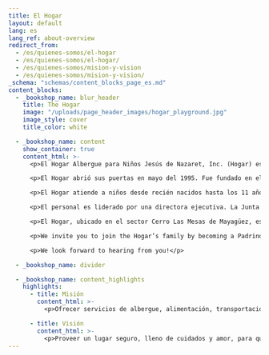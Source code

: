 ```yaml
---
title: El Hogar
layout: default
lang: es
lang_ref: about-overview
redirect_from:
  - /es/quienes-somos/el-hogar
  - /es/quienes-somos/el-hogar/
  - /es/quienes-somos/mision-y-vision
  - /es/quienes-somos/mision-y-vision/
_schema: "schemas/content_blocks_page_es.md"
content_blocks:
  - _bookshop_name: blur_header
    title: The Hogar
    image: "/uploads/page_header_images/hogar_playground.jpg"
    image_style: cover
    title_color: white

  - _bookshop_name: content
    show_container: true
    content_html: >-
      <p>El Hogar Albergue para Niños Jesús de Nazaret, Inc. (Hogar) es una institución sin fines de lucro que se dedica a albergar, cuidar, proteger y atender las necesidades esenciales de niños y niñas que han sido víctimas de maltrato o negligencia.</p>

      <p>El Hogar abrió sus puertas en mayo del 1995. Fue fundado en el 1991 por Don Jesús Morales Rodríguez y su esposa Carmen Cordero, líderes cívicos de la comunidad de Mayagüez, quienes al conocer la creciente incidencia de maltrato de menores en Puerto Rico solicitaron la colaboración de otros ciudadanos y trabajaron incansablemente por 5 años para hacerlo una realidad.</p>

      <p>El Hogar atiende a niños desde recién nacidos hasta los 11 años de edad. Los niños y niñas que viven en el Hogar reciben cuido personalizado, servicios médicos, nutrición con dieta balanceada, transportación, educación y recreación, así como ayuda profesional social y psicológica, necesarias para su rehabilitación emocional y física.</p>

      <p>El personal es liderado por una directora ejecutiva. La Junta Directiva consiste de ciudadanos voluntarios que brindan su tiempo para proveer dirección estratégica y fiscal al equipo de trabajo. Otros voluntarios de la comunidad de Mayagüez asisten con actividades de mercadeo, preparación de propuestas, planificación de eventos, recaudación de fondos, proyectos especiales y algunas labores administrativas.</p>

      <p>El Hogar, ubicado en el sector Cerro Las Mesas de Mayagüez, está incorporado como institución sin fines de lucro en el Departamento del Estado de Puerto Rico bajo el número 21,066, y certificado como organización 501(c)(3), exenta de impuestos por la división federal de rentas internas (IRS).</p>

      <p>We invite you to join the Hogar’s family by becoming a Padrino (Godfather) o Madrina (Godmother) and provide your time and/or monthly financial donations to help fund the children’s services.  For information on how to get involved, please contact us at +1 787 831 6161 or complete the form on the ‘Contact Us’ section of this website.</p>

      <p>We look forward to hearing from you!</p>

  - _bookshop_name: divider

  - _bookshop_name: content_highlights
    highlights:
      - title: Misión
        content_html: >-
          <p>Ofrecer servicios de albergue, alimentación, transportación, salud, educación, recreación, ayuda social y psicológica, a niños y niñas víctimas de maltrato, desde recién nacidos a once años, referidos por el Departamento de la Familia</p>

      - title: Visión
        content_html: >-
          <p>Proveer un lugar seguro, lleno de cuidados y amor, para que todos los menores y las personas que laboran por el bienestar de ellos se sientan como en una verdadera familia</p>
---
```

